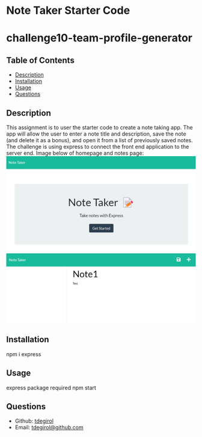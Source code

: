 # Note Taker Starter Code
# challenge10-team-profile-generator

  ## Table of Contents
  - [Description](#description)
  - [Installation](#install)
  - [Usage](#usage)
  - [Questions](#questions)

  <a id="description"></a>
  ## Description
  This assignment is to user the starter code to create a note taking app. The app will allow the user to enter a note title and description, save the note (and delete it as a bonus), and open it from a list of previously saved notes.
  The challenge is using express to connect the front end application to the server end.
  Image below of homepage and notes page:
  ![Media-Queries-Image](./public/assets/images/homepage.jpg)
  ![Media-Queries-Image](./public/assets/images/Notes.jpg)

  <a id="install"></a>
  ## Installation 
  npm i express

  <a id="usage"></a>
  ## Usage 
  express package required
  npm start
  
  <a id="questions"></a>
  ## Questions 
  - Github: [tdegirol](https://github.com/tdegirol)
  - Email: tdegirol@github.com
